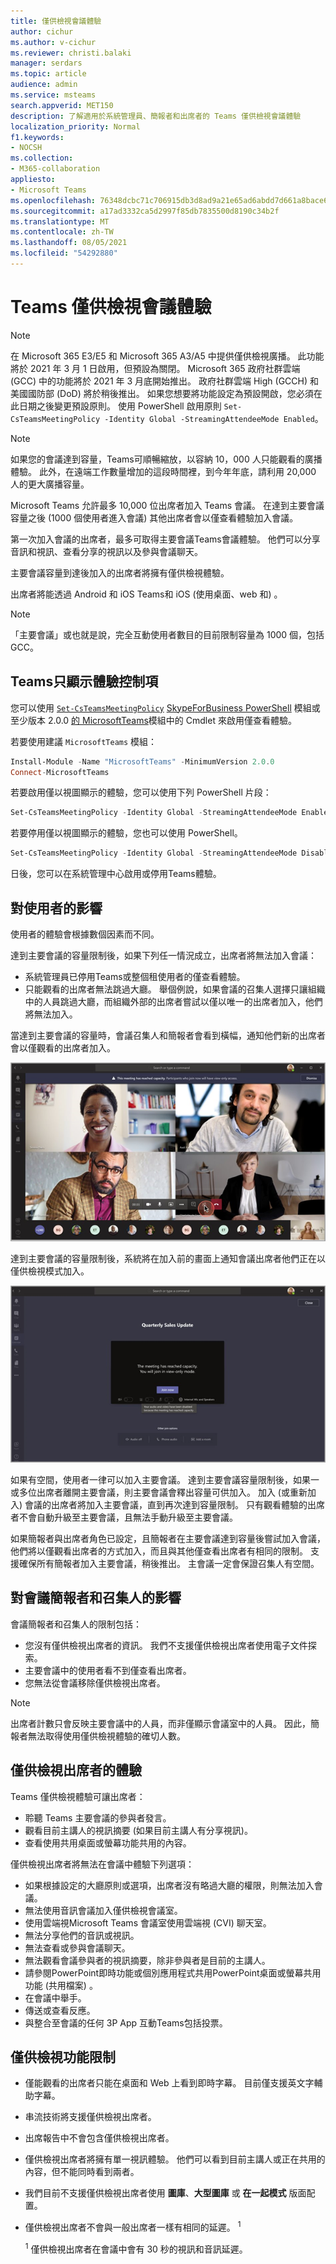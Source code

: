 ```yaml
---
title: 僅供檢視會議體驗
author: cichur
ms.author: v-cichur
ms.reviewer: christi.balaki
manager: serdars
ms.topic: article
audience: admin
ms.service: msteams
search.appverid: MET150
description: 了解適用於系統管理員、簡報者和出席者的 Teams 僅供檢視會議體驗
localization_priority: Normal
f1.keywords:
- NOCSH
ms.collection:
- M365-collaboration
appliesto:
- Microsoft Teams
ms.openlocfilehash: 76348dcbc71c706915db3d8ad9a21e65ad6abdd7d661a8bace6c6e6d349ae116
ms.sourcegitcommit: a17ad3332ca5d2997f85db7835500d8190c34b2f
ms.translationtype: MT
ms.contentlocale: zh-TW
ms.lasthandoff: 08/05/2021
ms.locfileid: "54292880"
---
```

# <a name="teams-view-only-meeting-experience"></a>Teams 僅供檢視會議體驗

> [!Note]
> 在 Microsoft 365 E3/E5 和 Microsoft 365 A3/A5 中提供僅供檢視廣播。 此功能將於 2021 年 3 月 1 日啟用，但預設為關閉。 Microsoft 365 政府社群雲端 (GCC) 中的功能將於 2021 年 3 月底開始推出。 政府社群雲端 High (GCCH) 和美國國防部 (DoD) 將於稍後推出。 如果您想要將功能設定為預設開啟，您必須在此日期之後變更預設原則。 使用 PowerShell 啟用原則 `Set-CsTeamsMeetingPolicy -Identity Global -StreamingAttendeeMode Enabled`。

> [!Note]
> 如果您的會議達到容量，Teams可順暢縮放，以容納 10，000 人只能觀看的廣播體驗。 此外，在遠端工作數量增加的這段時間裡，到今年年底，請利用 20,000 人的更大廣播容量。

Microsoft Teams 允許最多 10,000 位出席者加入 Teams 會議。 在達到主要會議容量之後 (1000 個使用者進入會議) 其他出席者會以僅查看體驗加入會議。

第一次加入會議的出席者，最多可取得主要會議Teams會議體驗。 他們可以分享音訊和視訊、查看分享的視訊以及參與會議聊天。

主要會議容量到達後加入的出席者將擁有僅供檢視體驗。

出席者將能透過 Android 和 iOS Teams和 iOS (使用桌面、web 和) 。

> [!Note]
> 「主要會議」或也就是說，完全互動使用者數目的目前限制容量為 1000 個，包括GCC。

## <a name="teams-view-only-experience-controls"></a>Teams只顯示體驗控制項

您可以使用 [`Set-CsTeamsMeetingPolicy`](/powershell/module/skype/set-csteamsmeetingpolicy?view=skype-ps) [SkypeForBusiness PowerShell](/powershell/module/skype/?view=skype-ps) 模組或至少版本 2.0.0 [的 MicrosoftTeams](https://www.powershellgallery.com/packages/MicrosoftTeams)模組中的 Cmdlet 來啟用僅查看體驗。

若要使用建議 `MicrosoftTeams` 模組：

```PowerShell
Install-Module -Name "MicrosoftTeams" -MinimumVersion 2.0.0
Connect-MicrosoftTeams
```

若要啟用僅以視圖顯示的體驗，您可以使用下列 PowerShell 片段：

```PowerShell
Set-CsTeamsMeetingPolicy -Identity Global -StreamingAttendeeMode Enabled
```

若要停用僅以視圖顯示的體驗，您也可以使用 PowerShell。

```PowerShell
Set-CsTeamsMeetingPolicy -Identity Global -StreamingAttendeeMode Disabled
```

日後，您可以在系統管理中心啟用或停用Teams體驗。

## <a name="impact-to-users"></a>對使用者的影響

使用者的體驗會根據數個因素而不同。

達到主要會議的容量限制後，如果下列任一情況成立，出席者將無法加入會議：

- 系統管理員已停用Teams或整個租使用者的僅查看體驗。
- 只能觀看的出席者無法跳過大廳。 舉個例說，如果會議的召集人選擇只讓組織中的人員跳過大廳，而組織外部的出席者嘗試以僅以唯一的出席者加入，他們將無法加入。

當達到主要會議的容量時，會議召集人和簡報者會看到橫幅，通知他們新的出席者會以僅觀看的出席者加入。

  ![適用於召集者和簡報者的 Teams 用戶端和橫幅訊息](media/chat-and-banner-message.png)

達到主要會議的容量限制後，系統將在加入前的畫面上通知會議出席者他們正在以僅供檢視模式加入。

  ![Teams 加入前畫面以及顯示給參與者的訊息，告知他們將以僅供檢視模式加入](media/view-only-pre-join-screen.png)

如果有空間，使用者一律可以加入主要會議。 達到主要會議容量限制後，如果一或多位出席者離開主要會議，則主要會議會釋出容量可供加入。 加入 (或重新加入) 會議的出席者將加入主要會議，直到再次達到容量限制。 只有觀看體驗的出席者不會自動升級至主要會議，且無法手動升級至主要會議。

如果簡報者與出席者角色已設定，且簡報者在主要會議達到容量後嘗試加入會議，他們將以僅觀看出席者的方式加入，而且與其他僅查看出席者有相同的限制。 支援確保所有簡報者加入主要會議，稍後推出。 主會議一定會保證召集人有空間。

## <a name="impact-to-meeting-presenters-and-organizers"></a>對會議簡報者和召集人的影響

會議簡報者和召集人的限制包括：

- 您沒有僅供檢視出席者的資訊。 我們不支援僅供檢視出席者使用電子文件探索。
- 主要會議中的使用者看不到僅查看出席者。
- 您無法從會議移除僅供檢視出席者。

> [!Note]
> 出席者計數只會反映主要會議中的人員，而非僅顯示會議室中的人員。 因此，簡報者無法取得使用僅供檢視體驗的確切人數。

## <a name="experience-for-view-only-attendees"></a>僅供檢視出席者的體驗

Teams 僅供檢視體驗可讓出席者：

- 聆聽 Teams 主要會議的參與者發言。
- 觀看目前主講人的視訊摘要 (如果目前主講人有分享視訊)。
- 查看使用共用桌面或螢幕功能共用的內容。

僅供檢視出席者將無法在會議中體驗下列選項：

- 如果根據設定的大廳原則或選項，出席者沒有略過大廳的權限，則無法加入會議。
- 無法使用音訊會議加入僅供檢視會議室。
- 使用雲端視Microsoft Teams 會議室使用雲端視 (CVI) 聊天室。
- 無法分享他們的音訊或視訊。
- 無法查看或參與會議聊天。
- 無法觀看會議參與者的視訊摘要，除非參與者是目前的主講人。
- 請參閱PowerPoint即時功能或個別應用程式共用PowerPoint桌面或螢幕共用功能 (共用檔案) 。
- 在會議中舉手。
- 傳送或查看反應。
- 與整合至會議的任何 3P App 互動Teams包括投票。

## <a name="view-only-feature-limitations"></a>僅供檢視功能限制

- 僅能觀看的出席者只能在桌面和 Web 上看到即時字幕。 目前僅支援英文字輔助字幕。
- 串流技術將支援僅供檢視出席者。
- 出席報告中不會包含僅供檢視出席者。
- 僅供檢視出席者將擁有單一視訊體驗。 他們可以看到目前主講人或正在共用的內容，但不能同時看到兩者。
- 我們目前不支援僅供檢視出席者使用 **圖庫**、**大型圖庫** 或 **在一起模式** 版面配置。  
- 僅供檢視出席者不會與一般出席者一樣有相同的延遲。 <sup>1</sup>

  <sup>1</sup> 僅供檢視出席者在會議中會有 30 秒的視訊和音訊延遲。  
